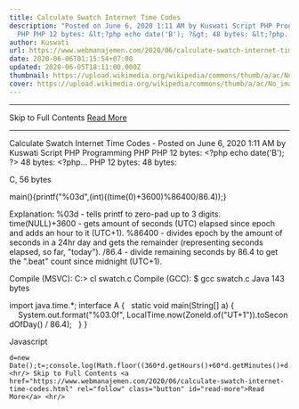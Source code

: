 ```yaml
---
title: Calculate Swatch Internet Time Codes
description: "Posted on June 6, 2020 1:11 AM by Kuswati Script PHP Programming
  PHP PHP 12 bytes: &lt;?php echo date('B'); ?&gt; 48 bytes: &lt;?php..."
author: Kuswati
url: https://www.webmanajemen.com/2020/06/calculate-swatch-internet-time-codes.html
date: 2020-06-06T01:15:54+07:00
updated: 2020-06-05T18:11:00.000Z
thumbnail: https://upload.wikimedia.org/wikipedia/commons/thumb/a/ac/No_image_available.svg/2048px-No_image_available.svg.png
cover: https://upload.wikimedia.org/wikipedia/commons/thumb/a/ac/No_image_available.svg/2048px-No_image_available.svg.png
---
```


<hr/> Skip to Full Contents <a href="https://www.webmanajemen.com/2020/06/calculate-swatch-internet-time-codes.html" rel="follow" class="button" id="read-more">Read More</a> <hr/> Calculate Swatch Internet Time Codes - Posted on June 6, 2020 1:11 AM by Kuswati Script PHP Programming PHP PHP 12 bytes: &lt;?php echo date('B'); ?&gt; 48 bytes: &lt;?php... PHP
12 bytes:
<?php echo date('B'); ?>
48 bytes:
<?php echo sprintf("%03d",((time()+3600)%86400)/86.4|0); ?>


  
C, 56 bytes

  
main(){printf("%03d",(int)((time(0)+3600)%86400/86.4));}
  
Explanation:
%03d - tells printf to zero-pad up to 3 digits.
time(NULL)+3600 - gets amount of seconds (UTC) elapsed since epoch and adds an hour to it (UTC+1).
%86400 - divides epoch by the amount of seconds in a 24hr day and gets the remainder (representing seconds elapsed, so far, "today").
/86.4 - divide remaining seconds by 86.4 to get the ".beat" count since midnight (UTC+1).

Compile (MSVC):
C:> cl swatch.c
Compile (GCC):
$ gcc swatch.c
Java 143 bytes

import java.time.*;
interface A {
  static void main(String[] a) {
    System.out.format("%03.0f", LocalTime.now(ZoneId.of("UT+1")).toSecondOfDay() / 86.4);
  }
}



  
Javascript
  
    d=new Date();t=;console.log(Math.floor((360*d.getHours()+60*d.getMinutes()+d.getSeconds())/86.4)); <hr/> Skip to Full Contents <a href="https://www.webmanajemen.com/2020/06/calculate-swatch-internet-time-codes.html" rel="follow" class="button" id="read-more">Read More</a> <hr/>
